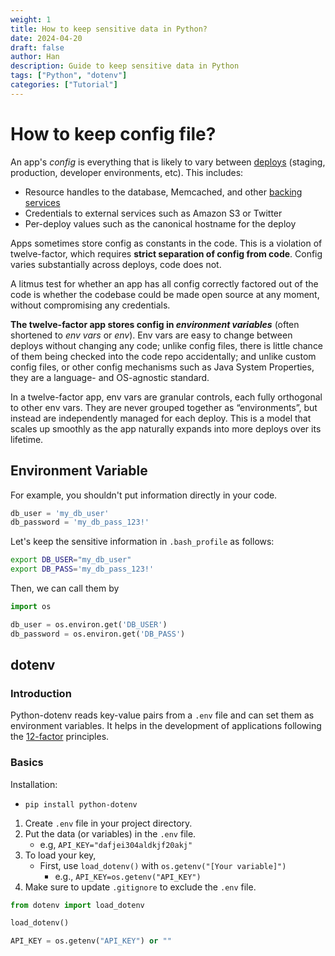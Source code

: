 ```yaml
---
weight: 1
title: How to keep sensitive data in Python?
date: 2024-04-20
draft: false
author: Han
description: Guide to keep sensitive data in Python
tags: ["Python", "dotenv"]
categories: ["Tutorial"]
---
```


# How to keep config file?

An app's _config_ is everything that is likely to vary between [deploys](https://12factor.net/codebase) (staging, production, developer environments, etc). This includes:
- Resource handles to the database, Memcached, and other [backing services](https://12factor.net/backing-services)
- Credentials to external services such as Amazon S3 or Twitter
- Per-deploy values such as the canonical hostname for the deploy

Apps sometimes store config as constants in the code. This is a violation of twelve-factor, which requires **strict separation of config from code**. Config varies substantially across deploys, code does not.

A litmus test for whether an app has all config correctly factored out of the code is whether the codebase could be made open source at any moment, without compromising any credentials.

**The twelve-factor app stores config in _environment variables_** (often shortened to _env vars_ or _env_). Env vars are easy to change between deploys without changing any code; unlike config files, there is little chance of them being checked into the code repo accidentally; and unlike custom config files, or other config mechanisms such as Java System Properties, they are a language- and OS-agnostic standard.

In a twelve-factor app, env vars are granular controls, each fully orthogonal to other env vars. They are never grouped together as “environments”, but instead are independently managed for each deploy. This is a model that scales up smoothly as the app naturally expands into more deploys over its lifetime.

## Environment Variable

For example, you shouldn't put information directly in your code. 

```python
db_user = 'my_db_user'
db_password = 'my_db_pass_123!'
```

Let's keep the sensitive information in `.bash_profile` as follows:

```sh
export DB_USER="my_db_user"
export DB_PASS='my_db_pass_123!'
```

Then, we can call them by

```python
import os

db_user = os.environ.get('DB_USER')
db_password = os.environ.get('DB_PASS')
```

## dotenv 

### Introduction
Python-dotenv reads key-value pairs from a `.env` file and can set them as environment variables. It helps in the development of applications following the [12-factor](https://12factor.net/) principles.

### Basics

Installation: 
- `pip install python-dotenv`

1. Create `.env` file in your project directory.  
2. Put the data (or variables) in the `.env` file. 
	- e.g, `API_KEY="dafjei304aldkjf20akj"`
3. To load your key, 
	- First, use `load_dotenv()` with `os.getenv("[Your variable]")`
		- e.g., `API_KEY=os.getenv("API_KEY")`
4. Make sure to update `.gitignore` to exclude the `.env` file.

```python
from dotenv import load_dotenv

load_dotenv()

API_KEY = os.getenv("API_KEY") or ""
```

